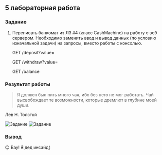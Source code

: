 ## 5 лабораторная работа
### Задание
1. Переписать банкомат из ЛЗ #4 (класс CashMachine) на работу с веб сервером.
   Необходимо заменить ввод и вывод данных (по условию изначальной задачи) на запросы, вместо работы с консолью.

   GET /deposit?value=
   
   GET /withdraw?value=
   
   GET /balance

### Результат работы
> Я должен был пить много чая, ибо без него не мог работать. Чай высвобождает те возможности, которые дремлют в глубине моей души.

Лев Н. Толстой

![Задание](https://i.ibb.co/FVDj1wQ/2021-04-15-22-36-19.png)
![Задание](https://i.ibb.co/3k1TqLQ/2021-04-15-22-36-47.png)
### Вывод
😉 Вау! Я дед инсайд(